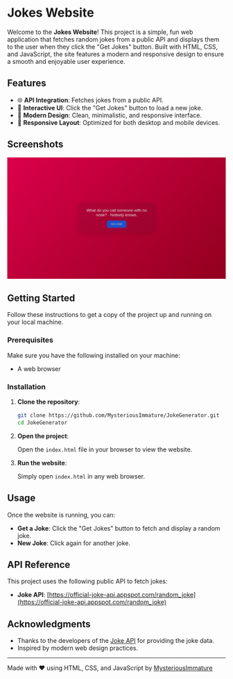 # Jokes Website

Welcome to the **Jokes Website**! This project is a simple, fun web application that fetches random jokes from a public API and displays them to the user when they click the "Get Jokes" button. Built with HTML, CSS, and JavaScript, the site features a modern and responsive design to ensure a smooth and enjoyable user experience.

## Features

- 🌐 **API Integration**: Fetches jokes from a public API.
- 🎉 **Interactive UI**: Click the "Get Jokes" button to load a new joke.
- 💅 **Modern Design**: Clean, minimalistic, and responsive interface.
- 📱 **Responsive Layout**: Optimized for both desktop and mobile devices.

## Screenshots

![Jokes Website Screenshot](Joke_Generator_Screenshot.png)

## Getting Started

Follow these instructions to get a copy of the project up and running on your local machine.

### Prerequisites

Make sure you have the following installed on your machine:

- A web browser

### Installation

1. **Clone the repository**:

    ```bash
    git clone https://github.com/MysteriousImmature/JokeGenerator.git
    cd JokeGenerator
    ```

2. **Open the project**:

    Open the `index.html` file in your browser to view the website.

3. **Run the website**:

    Simply open `index.html` in any web browser.

## Usage

Once the website is running, you can:

- **Get a Joke**: Click the "Get Jokes" button to fetch and display a random joke.
- **New Joke**: Click again for another joke.

## API Reference

This project uses the following public API to fetch jokes:

- **Joke API**: [https://official-joke-api.appspot.com/random_joke](https://official-joke-api.appspot.com/random_joke)

## Acknowledgments

- Thanks to the developers of the [Joke API](https://official-joke-api.appspot.com/random_joke) for providing the joke data.
- Inspired by modern web design practices.

---

Made with ❤️ using HTML, CSS, and JavaScript by [MysteriousImmature](https://github.com/MysteriousImmature/)
